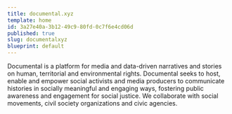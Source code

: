 ```yaml
---
title: documental.xyz
template: home
id: 3a27e40a-3b12-49c9-80fd-0c7f6e4cd06d
published: true
slug: documentalxyz
blueprint: default
---
```

Documental is a platform for media and data-driven narratives and stories on human, territorial and environmental rights. Documental seeks to host, enable and empower social activists and media producers to communicate histories in socially meaningful and engaging ways, fostering public awareness and engagement for social justice. We collaborate with social movements, civil society organizations and civic agencies.